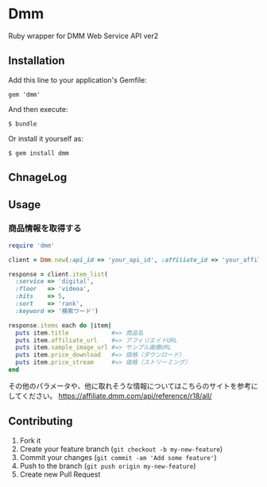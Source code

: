 # Dmm

Ruby wrapper for DMM Web Service API ver2

## Installation

Add this line to your application's Gemfile:

    gem 'dmm'

And then execute:

    $ bundle

Or install it yourself as:

    $ gem install dmm

## ChnageLog

###

## Usage

### 商品情報を取得する
```ruby
require 'dmm'

client = Dmm.new(:api_id => 'your_api_id', :affiliate_id => 'your_affiliate_id')

response = client.item_list(
  :service => 'digital',
  :floor   => 'videoa',
  :hits    => 5,
  :sort    => 'rank',
  :keyword => '検索ワード')

response.items each do |item|
  puts item.title            #=> 商品名
  puts item.affiliate_url    #=> アフィリエイトURL
  puts item.sample_image_url #=> サンプル画像URL
  puts item.price_download   #=> 価格（ダウンロード）
  puts item.price_stream     #=> 価格（ストリーミング）
end
```

その他のパラメータや、他に取れそうな情報についてはこちらのサイトを参考にしてください。
https://affiliate.dmm.com/api/reference/r18/all/

## Contributing

1. Fork it
2. Create your feature branch (`git checkout -b my-new-feature`)
3. Commit your changes (`git commit -am 'Add some feature'`)
4. Push to the branch (`git push origin my-new-feature`)
5. Create new Pull Request
